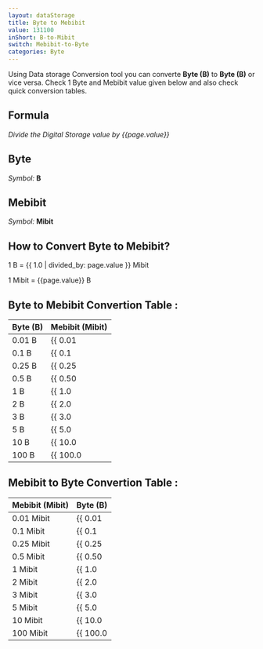 ```yaml
---
layout: dataStorage
title: Byte to Mebibit
value: 131100
inShort: B-to-Mibit
switch: Mebibit-to-Byte
categories: Byte
---
```


Using Data storage Conversion tool you can converte **Byte (B)** to **Byte (B)** or vice versa. Check 1 Byte and Mebibit value given below and also check quick conversion tables.

## Formula
*Divide the Digital Storage value by {{page.value}}*

## Byte
*Symbol:* **B**

## Mebibit
*Symbol:* **Mibit**

## How to Convert Byte to Mebibit?

1 B = {{ 1.0 | divided_by: page.value }} Mibit

1 Mibit = {{page.value}} B


## Byte to Mebibit Convertion Table :

| Byte (B) | Mebibit (Mibit) |
| ---- | ---- |
| 0.01 B | {{ 0.01 | divided_by: page.value | round: 12 }} Mibit |
| 0.1 B | {{ 0.1 | divided_by: page.value | round: 12 }} Mibit |
| 0.25 B | {{ 0.25 | divided_by: page.value | round: 12 }} Mibit |
| 0.5 B | {{ 0.50 | divided_by: page.value | round: 12 }} Mibit |
| 1 B | {{ 1.0 | divided_by: page.value | round: 12 }} Mibit |
| 2 B | {{ 2.0 | divided_by: page.value | round: 12 }} Mibit |
| 3 B | {{ 3.0 | divided_by: page.value | round: 12 }} Mibit |
| 5 B | {{ 5.0 | divided_by: page.value | round: 12 }} Mibit |
| 10 B | {{ 10.0 | divided_by: page.value | round: 12 }} Mibit |
| 100 B | {{ 100.0 | divided_by: page.value | round: 12 }} Mibit |

## Mebibit to Byte Convertion Table :

| Mebibit (Mibit) | Byte (B) |
| ---- | ---- |
| 0.01 Mibit | {{ 0.01 | times: page.value | round: 12 }} B |
| 0.1 Mibit | {{ 0.1 | times: page.value | round: 12 }} B |
| 0.25 Mibit | {{ 0.25 | times: page.value | round: 12 }} B |
| 0.5 Mibit | {{ 0.50 | times: page.value | round: 12 }} B |
| 1 Mibit | {{ 1.0 | times: page.value | round: 12 }} B |
| 2 Mibit | {{ 2.0 | times: page.value | round: 12 }} B |
| 3 Mibit | {{ 3.0 | times: page.value | round: 12 }} B |
| 5 Mibit | {{ 5.0 | times: page.value | round: 12 }} B |
| 10 Mibit | {{ 10.0 | times: page.value | round: 12 }} B |
| 100 Mibit | {{ 100.0 | times: page.value | round: 12 }} B |


<script>
document.getElementById('selectInput')[1].selected = true
document.getElementById('selectOutput')[7].selected = true
</script>
